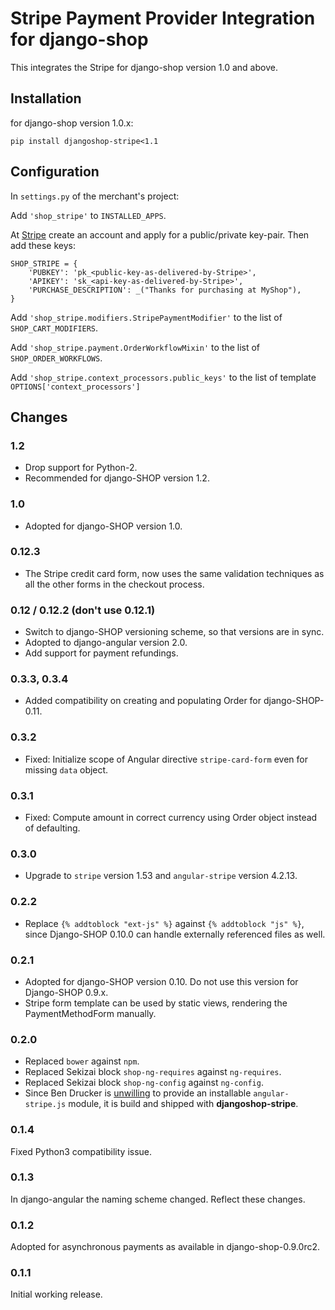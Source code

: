 # Stripe Payment Provider Integration for django-shop

This integrates the Stripe for django-shop version 1.0 and above.


## Installation

for django-shop version 1.0.x:

```
pip install djangoshop-stripe<1.1
```


## Configuration

In ``settings.py`` of the merchant's project:

Add ``'shop_stripe'`` to ``INSTALLED_APPS``.

At [Stripe](https://stripe.com/) create an account and apply for a public/private key-pair. Then add
these keys:

```
SHOP_STRIPE = {
    'PUBKEY': 'pk_<public-key-as-delivered-by-Stripe>',
    'APIKEY': 'sk_<api-key-as-delivered-by-Stripe>',
    'PURCHASE_DESCRIPTION': _("Thanks for purchasing at MyShop"),
}
```

Add ``'shop_stripe.modifiers.StripePaymentModifier'`` to the list of ``SHOP_CART_MODIFIERS``.

Add ``'shop_stripe.payment.OrderWorkflowMixin'`` to the list of ``SHOP_ORDER_WORKFLOWS``.

Add ``'shop_stripe.context_processors.public_keys'`` to the list of template
``OPTIONS['context_processors']``


## Changes

### 1.2

* Drop support for Python-2.
* Recommended for django-SHOP version 1.2.


### 1.0

* Adopted for django-SHOP version 1.0.

### 0.12.3

* The Stripe credit card form, now uses the same validation techniques as all the other forms
  in the checkout process.

### 0.12 / 0.12.2 (don't use 0.12.1)
* Switch to django-SHOP versioning scheme, so that versions are in sync.
* Adopted to django-angular version 2.0.
* Add support for payment refundings.

### 0.3.3, 0.3.4
* Added compatibility on creating and populating Order for django-SHOP-0.11.

### 0.3.2
* Fixed: Initialize scope of Angular directive `stripe-card-form` even for missing
  `data` object.

### 0.3.1
* Fixed: Compute amount in correct currency using Order object instead of defaulting.

### 0.3.0
* Upgrade to ``stripe`` version 1.53 and ``angular-stripe`` version 4.2.13.


### 0.2.2
* Replace ``{% addtoblock "ext-js" %}`` against ``{% addtoblock "js" %}``, since Django-SHOP 0.10.0
  can handle externally referenced files as well.


### 0.2.1
* Adopted for django-SHOP version 0.10. Do not use this version for Django-SHOP 0.9.x.
* Stripe form template can be used by static views, rendering the PaymentMethodForm manually.

### 0.2.0
* Replaced ``bower`` against ``npm``.
* Replaced Sekizai block ``shop-ng-requires`` against ``ng-requires``.
* Replaced Sekizai block ``shop-ng-config`` against ``ng-config``.
* Since Ben Drucker is [unwilling](https://github.com/bendrucker/angular-stripe/issues/50) to
  provide an installable ``angular-stripe.js`` module, it is build and shipped with
  **djangoshop-stripe**.

### 0.1.4
Fixed Python3 compatibility issue.

### 0.1.3
In django-angular the naming scheme changed. Reflect these changes.

### 0.1.2
Adopted for asynchronous payments as available in django-shop-0.9.0rc2.

### 0.1.1
Initial working release.
